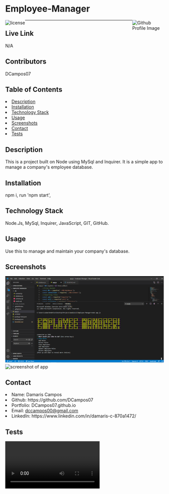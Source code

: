 # Employee-Manager
<img align="left" src="https://img.shields.io/badge/License-MIT-green" alt="license">
<img align="right" width="100" height="100" src="https://avatars0.githubusercontent.com/u/68753563?s=400&u=db8ed5c85d35601b1cace358ee79fa43b9f12676&v=4" alt="Github Profile Image"><hr>

## Live Link
N/A

## Contributors
DCampos07
    
## Table of Contents
<li><a href="#description">Description</a></li>  
<li><a href="#installation">Installation</a></li> 
<li><a href="#tech">Technology Stack</a></li> 
<li><a href="#usage">Usage</a></li> 
<li><a href="#screenshots">Screenshots</a></li> 
<li><a href="#contact">Contact</a></li> 
<li><a href="#tests">Tests</a></li> 
  
<h2 id= "description">Description</h2>
This is a project built on Node using MySql and Inquirer. It is a simple app to manage a company's employee database.

<h2 id= "installation">Installation</h2>
npm i, run 'npm start',
    
<h2 id= "technology">Technology Stack</h2>
 Node.Js, MySql, Inquirer, JavaScript, GIT, GitHub.
  
<h2 id= "usage">Usage</h2>
Use this to manage and maintain your company's database.
  
<h2 id= "screenshots">Screenshots</h2>
<img src="./assets/screenshot1.png" alt="screenshot of app">
<img src="/assets/screemshot2.png" alt="screenshot of app">


<h2 id= "contact">Contact</h2>
<li>Name: Damaris Campos</li> 
<li>Github: https://github.com/DCampos07</li> 
<li>Portfolio: DCampos07.github.io</li>
<li>Email: <a href="mailto:dccampos00@gmail.com" target="_blank">dccampos00@gmail.com</a></li> 
<li>LinkedIn: https://www.linkedin.com/in/damaris-c-870a1472/</li> 

    
<h2 id= "tests">Tests</h2>
<Video Link:"https://drive.google.com/file/d/1-Uy0jza8n8Ap5Jt92E1MldxPu2XrImpP/view" alt="gif of working app">
